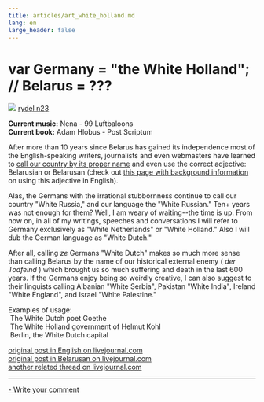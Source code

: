 ```yaml
---
title: articles/art_white_holland.md 
lang: en
large_header: false
---
```







<h1 id="var-germany-the-white-holland-belarus">var Germany = "the White Holland"; // Belarus = ???<br />
</h1>

<img src="smiley/smiley1.gif" /> <a href="http://www.livejournal.com/users/rydel23/">rydel n23</a>


<strong>Current music:</strong> Nena - 99 Luftbaloons<br />
<strong>Current book:</strong> Adam Hlobus - Post Scriptum


After more than 10 years since Belarus has gained its independence most of the English-speaking writers, journalists and even webmasters have learned to <a href="articles/art_belarus_name.html">call our country by its proper name</a> and even use the correct adjective: Belarusian or Belarusan (check out <a href="http://www.belarus-misc.org/bel-one.htm">this page with background information</a> on using this adjective in English).


Alas, the Germans with the irrational stubbornness continue to call our country "White Russia," and our language the "White Russian." Ten+ years was not enough for them? Well, I am weary of waiting--the time is up. From now on, in all of my writings, speeches and conversations I will refer to Germany exclusively as "White Netherlands" or "White Holland." Also I will dub the German language as "White Dutch."


After all, calling  *ze*  Germans "White Dutch" makes so much more sense than calling Belarus by the name of our historical external enemy ( *der Todfeind* ) which brought us so much suffering and death in the last 600 years. If the Germans enjoy being so weirdly creative, I can also suggest to their linguists calling Albanian "White Serbia", Pakistan "White India", Ireland "White England", and Israel "White Palestine."


Examples of usage:<br />
 The White Dutch poet Goethe<br />
 The White Holland government of Helmut Kohl<br />
 Berlin, the White Dutch capital<br />



<span class="small"><a href="http://www.livejournal.com/talkread.bml?journal=rydel23&amp;itemid=48466">original post in English on livejournal.com</a><br />
<a href="http://www.livejournal.com/talkread.bml?journal=rydel23&amp;itemid=45678">original post in Belarusan on livejournal.com</a><br />
<a href="http://www.livejournal.com/talkread.bml?journal=linguaphiles&amp;itemid=111091&amp;view=1186291#t1186291">another related thread on livejournal.com</a></span>

<hr />

<span class="small"><a href="gb_add.html?ref=http%3A%2F%2Fwww%2Epravapis%2Eorg%2Fart%5Fwhite%5Fholland%2Easp">- Write your comment</a></span>

